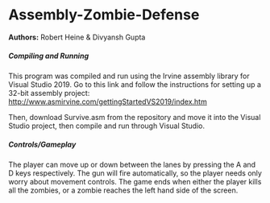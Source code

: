 # Assembly-Zombie-Defense
**Authors:** Robert Heine & Divyansh Gupta

##### Compiling and Running
This program was compiled and run using the Irvine assembly library for Visual Studio 2019. 
Go to this link and follow the instructions for setting up a 32-bit assembly project: 
http://www.asmirvine.com/gettingStartedVS2019/index.htm

Then, download Survive.asm from the repository and move it into the Visual Studio project, 
then compile and run through Visual Studio.

##### Controls/Gameplay
The player can move up or down between the lanes by pressing the A and D keys respectively. 
The gun will fire automatically, so the player needs only worry about movement controls.
The game ends when either the player kills all the zombies, or a zombie reaches the left 
hand side of the screen.
